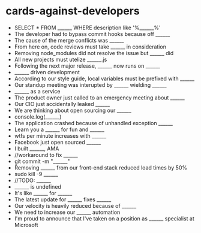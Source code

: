 # cards-against-developers

* SELECT * FROM ______ WHERE description like '%______%'
* The developer had to bypass commit hooks because off ______
* The cause of the merge conflicts was ______
* From here on, code reviews must take ______ in consideration
* Removing node_modules did not resolve the issue but ______ did
* All new projects must utelize ______.js
* Following the next major release, ______ now runs on ______
* ______ driven development
* According to our style guide, local variables must be prefixed with ______
* Our standup meeting was interupted by ______ wielding ______
* ______ as a service
* The product owner just called to an emergency meeting about ______
* Our CIO just accidentally leaked ______
* We are thinking about open sourcing our ______
* console.log(______)
* The application crashed because of unhandled exception ______
* Learn you a ______ for fun and ______
* wtfs per minute increases with ______
* Facebook just open sourced ______
* I built ______, AMA
* //workaround to fix ______
* git commit -m "______"
* Removing ______ from our front-end stack reduced load times by 50%
* sudo kill -9 ______
* //TODO: ______
* ______ is undefined
* It's like ______ for ______
* The latest update for ______ fixes ______
* Our velocity is heavily reduced because of ______
* We need to increase our ______ automation
* I'm proud to announce that I've taken on a position as ______ specialist at Microsoft
